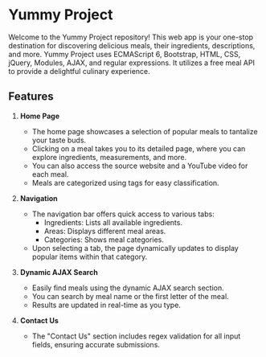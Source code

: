
# Yummy Project

Welcome to the Yummy Project repository! This web app is your one-stop destination for discovering delicious meals, their ingredients, descriptions, and more. Yummy Project uses ECMAScript 6, Bootstrap, HTML, CSS, jQuery, Modules, AJAX, and regular expressions. It utilizes a free meal API to provide a delightful culinary experience.

## Features

1. **Home Page**
   - The home page showcases a selection of popular meals to tantalize your taste buds.
   - Clicking on a meal takes you to its detailed page, where you can explore ingredients, measurements, and more.
   - You can also access the source website and a YouTube video for each meal.
   - Meals are categorized using tags for easy classification.

2. **Navigation**
   - The navigation bar offers quick access to various tabs:
     - Ingredients: Lists all available ingredients.
     - Areas: Displays different meal areas.
     - Categories: Shows meal categories.
   - Upon selecting a tab, the page dynamically updates to display popular items within that category.

3. **Dynamic AJAX Search**
   - Easily find meals using the dynamic AJAX search section.
   - You can search by meal name or the first letter of the meal.
   - Results are updated in real-time as you type.

4. **Contact Us**
   - The "Contact Us" section includes regex validation for all input fields, ensuring accurate submissions.
